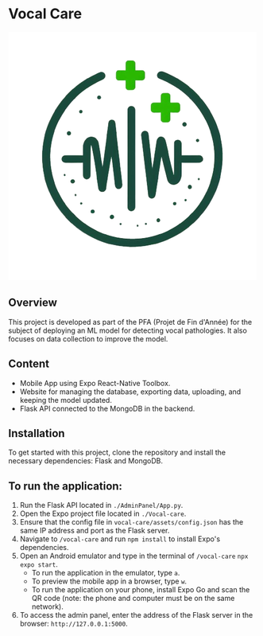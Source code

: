 # Vocal Care

![Application logo ](https://github.com/YounesAO/PFA-Vocal-Care/blob/main/vocal-care/assets/uploads/logo.png)

## Overview

This project is developed as part of the PFA (Projet de Fin d'Année) for the subject of deploying an ML model for detecting vocal pathologies. 
It also focuses on data collection to improve the model.
## Content
- Mobile App using Expo React-Native Toolbox.
- Website for managing the database, exporting data, uploading, and keeping the model updated.
- Flask API connected to the MongoDB in the backend.

## Installation

To get started with this project, clone the repository and install the necessary dependencies: Flask and MongoDB.

## To run the application:

1. Run the Flask API located in `./AdminPanel/App.py`.
2. Open the Expo project file located in `./Vocal-care`.
3. Ensure that the config file in `vocal-care/assets/config.json` has the same IP address and port as the Flask server.
4. Navigate to `/vocal-care` and run `npm install` to install Expo's dependencies.
5. Open an Android emulator and type in the terminal of `/vocal-care` `npx expo start`.
    - To run the application in the emulator, type `a`.
    - To preview the mobile app in a browser, type `w`.
    - To run the application on your phone, install Expo Go and scan the QR code (note: the phone and computer must be on the same network).
6. To access the admin panel, enter the address of the Flask server in the browser: `http://127.0.0.1:5000`.
